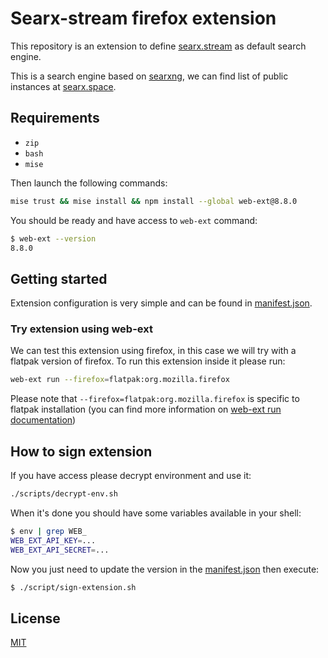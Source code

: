 # Searx-stream firefox extension

This repository is an extension to define [searx.stream](https://searx.stream/)
as default search engine.

This is a search engine based on [searxng](https://github.com/searxng/searxng),
we can find list of public instances at [searx.space](https://searx.space/).

## Requirements

- `zip`
- `bash`
- `mise`

Then launch the following commands:

```sh
mise trust && mise install && npm install --global web-ext@8.8.0
```

You should be ready and have access to `web-ext` command:

```sh
$ web-ext --version
8.8.0
```

## Getting started

Extension configuration is very simple and can be found in
[manifest.json](./manifest.json).

### Try extension using web-ext

We can test this extension using firefox, in this case we will try with a
flatpak version of firefox. To run this extension inside it please run:

```sh
web-ext run --firefox=flatpak:org.mozilla.firefox
```

Please note that `--firefox=flatpak:org.mozilla.firefox` is specific to flatpak
installation (you can find more information on
[web-ext run documentation](https://extensionworkshop.com/documentation/develop/web-ext-command-reference/#web-ext-run))

## How to sign extension

If you have access please decrypt environment and use it:

```sh
./scripts/decrypt-env.sh
```

When it's done you should have some variables available in your shell:

```sh
$ env | grep WEB_
WEB_EXT_API_KEY=...
WEB_EXT_API_SECRET=...
```

Now you just need to update the version in the [manifest.json](./manifest.json)
then execute:

```sh
$ ./script/sign-extension.sh
```

## License

[MIT](./LICENSE)
